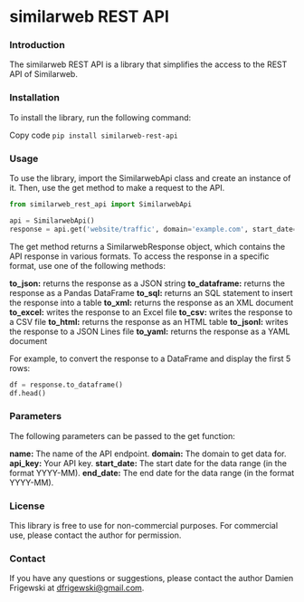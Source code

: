 # similarweb REST API

### Introduction
The similarweb REST API is a library that simplifies the access to the REST API of Similarweb.

### Installation
To install the library, run the following command:

Copy code
`pip install similarweb-rest-api`
### Usage
To use the library, import the SimilarwebApi class and create an instance of it. Then, use the get method to make a request to the API.

```python
from similarweb_rest_api import SimilarwebApi

api = SimilarwebApi()
response = api.get('website/traffic', domain='example.com', start_date='2020-01-01', end_date='2020-01-31')
```
The get method returns a SimilarwebResponse object, which contains the API response in various formats. To access the response in a specific format, use one of the following methods:

**to_json:** returns the response as a JSON string
**to_dataframe:** returns the response as a Pandas DataFrame
**to_sql:** returns an SQL statement to insert the response into a table
**to_xml:** returns the response as an XML document
**to_excel:** writes the response to an Excel file
**to_csv:** writes the response to a CSV file
**to_html:** returns the response as an HTML table
**to_jsonl:** writes the response to a JSON Lines file
**to_yaml:** returns the response as a YAML document

For example, to convert the response to a DataFrame and display the first 5 rows:

```python
df = response.to_dataframe()
df.head()
```
### Parameters
The following parameters can be passed to the get function:

**name:** The name of the API endpoint. 
**domain:** The domain to get data for. 
**api_key:** Your API key. 
**start_date:** The start date for the data range (in the format YYYY-MM). 
**end_date:** The end date for the data range (in the format YYYY-MM). 
### License
This library is free to use for non-commercial purposes. For commercial use, please contact the author for permission.

### Contact
If you have any questions or suggestions, please contact the author Damien Frigewski at [dfrigewski@gmail.com](mailto:dfrigewski@gmail.com "dfrigewski@gmail.com").
